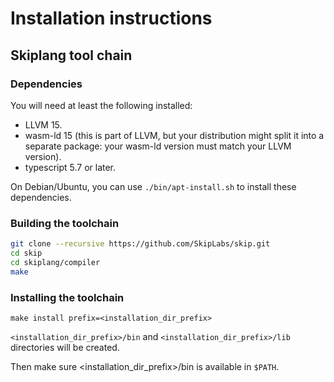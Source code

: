 # Installation instructions

## Skiplang tool chain

### Dependencies

You will need at least the following installed:

 * LLVM 15.
 * wasm-ld 15 (this is part of LLVM, but your distribution might split it into
   a separate package: your wasm-ld version must match your LLVM version).
 * typescript 5.7 or later.

On Debian/Ubuntu, you can use `./bin/apt-install.sh` to install these dependencies.
 
### Building the toolchain

```sh
git clone --recursive https://github.com/SkipLabs/skip.git
cd skip
cd skiplang/compiler
make
```

### Installing the toolchain

```make install prefix=<installation_dir_prefix>```

`<installation_dir_prefix>/bin` and `<installation_dir_prefix>/lib` directories will be created.

Then make sure <installation_dir_prefix>/bin is available in `$PATH`.
